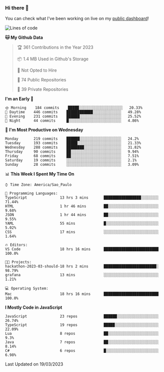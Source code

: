 ### Hi there 👋

<!--
**guicaulada/guicaulada** is a ✨ _special_ ✨ repository because its `README.md` (this file) appears on your GitHub profile.

Here are some ideas to get you started:

- 🔭 I’m currently working on ...
- 🌱 I’m currently learning ...
- 👯 I’m looking to collaborate on ...
- 🤔 I’m looking for help with ...
- 💬 Ask me about ...
- 📫 How to reach me: ...
- 😄 Pronouns: ...
- ⚡ Fun fact: ...
-->

You can check what I've been working on live on my [public dashboard](https://guicaulada.grafana.net/public-dashboards/7b7f644500ec4e6cb5d7a4e7b5ed0dab)!

<!--START_SECTION:waka-->
![Lines of code](https://img.shields.io/badge/From%20Hello%20World%20I%27ve%20Written-9.5%20million%20lines%20of%20code-blue)

**🐱 My Github Data** 

> 🏆 361 Contributions in the Year 2023
 > 
> 📦 1.4 MB Used in Github's Storage 
 > 
> 🚫 Not Opted to Hire
 > 
> 📜 74 Public Repositories 
 > 
> 🔑 39 Private Repositories  
 > 
**I'm an Early 🐤** 

```text
🌞 Morning    184 commits    █████░░░░░░░░░░░░░░░░░░░░   20.33% 
🌆 Daytime    446 commits    ████████████░░░░░░░░░░░░░   49.28% 
🌃 Evening    231 commits    ██████░░░░░░░░░░░░░░░░░░░   25.52% 
🌙 Night      44 commits     █░░░░░░░░░░░░░░░░░░░░░░░░   4.86%

```
📅 **I'm Most Productive on Wednesday** 

```text
Monday       219 commits    ██████░░░░░░░░░░░░░░░░░░░   24.2% 
Tuesday      193 commits    █████░░░░░░░░░░░░░░░░░░░░   21.33% 
Wednesday    288 commits    ████████░░░░░░░░░░░░░░░░░   31.82% 
Thursday     90 commits     ██░░░░░░░░░░░░░░░░░░░░░░░   9.94% 
Friday       68 commits     ██░░░░░░░░░░░░░░░░░░░░░░░   7.51% 
Saturday     19 commits     ░░░░░░░░░░░░░░░░░░░░░░░░░   2.1% 
Sunday       28 commits     ░░░░░░░░░░░░░░░░░░░░░░░░░   3.09%

```


📊 **This Week I Spent My Time On** 

```text
⌚︎ Time Zone: America/Sao_Paulo

💬 Programming Languages: 
TypeScript               13 hrs 3 mins       █████████████████░░░░░░░░   71.44% 
HTML                     1 hr 46 mins        ██░░░░░░░░░░░░░░░░░░░░░░░   9.68% 
JSON                     1 hr 44 mins        ██░░░░░░░░░░░░░░░░░░░░░░░   9.55% 
YAML                     55 mins             █░░░░░░░░░░░░░░░░░░░░░░░░   5.02% 
CSS                      17 mins             ░░░░░░░░░░░░░░░░░░░░░░░░░   1.64%

🔥 Editors: 
VS Code                  18 hrs 16 mins      █████████████████████████   100.0%

🐱‍💻 Projects: 
hackathon-2023-03-should-18 hrs 2 mins       ████████████████████████░   98.79% 
grafana                  13 mins             ░░░░░░░░░░░░░░░░░░░░░░░░░   1.21%

💻 Operating System: 
Mac                      18 hrs 16 mins      █████████████████████████   100.0%

```

**I Mostly Code in JavaScript** 

```text
JavaScript               23 repos            ██████░░░░░░░░░░░░░░░░░░░   26.74% 
TypeScript               19 repos            █████░░░░░░░░░░░░░░░░░░░░   22.09% 
Lua                      8 repos             ██░░░░░░░░░░░░░░░░░░░░░░░   9.3% 
Java                     7 repos             ██░░░░░░░░░░░░░░░░░░░░░░░   8.14% 
C#                       6 repos             █░░░░░░░░░░░░░░░░░░░░░░░░   6.98%

```



 Last Updated on 19/03/2023
<!--END_SECTION:waka-->
